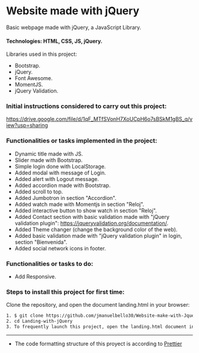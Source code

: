 # Website made with jQuery

Basic webpage made with jQuery, a JavaScript Library.

#### Technologies: HTML, CSS, JS, jQuery.

Libraries used in this project:
   - Bootstrap.
   - jQuery.
   - Font Awesome.
   - MomentJS.
   - jQuery Validation.

### Initial instructions considered to carry out this project:

https://drive.google.com/file/d/1qF_MTfSVonH7XoUCpH6o7sBSkM1gBS_q/view?usp=sharing

### Functionalities or tasks implemented in the project:

   - Dynamic title made with JS.
   - Slider made with Bootstrap.
   - Simple login done with LocalStorage.
   - Added modal with message of Login.
   - Added alert with Logout message.
   - Added accordion made with Bootstrap.
   - Added scroll to top.
   - Added Jumbotron in section "Accordion".
   - Added watch made with Momentjs in section "Reloj".
   - Added interactive button to show watch in section "Reloj".
   - Added Contact section with basic validation made with "jQuery validation plugin": https://jqueryvalidation.org/documentation/.
   - Added Theme changer (change the background color of the web).
   - Added basic validation made with "jQuery validation plugin" in login, section "Bienvenida".
   - Added social network icons in footer.

### Functionalities or tasks to do:

   - Add Responsive.

### Steps to install this project for first time: 

Clone the repository, and open the document landing.html in your browser:

```sh
1. $ git clone https://github.com/jmanuelbello30/Website-make-with-Jquery.git
2. cd Landing-with-jQuery
3. To frequently launch this project, open the landing.html document in your browser or refresh the page where you first opened the project.
```
---
- The code formatting structure of this proyect is according to [Prettier](https://prettier.io/)
